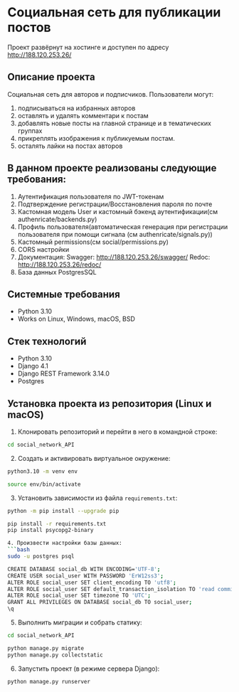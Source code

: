Социальная сеть для публикации постов
=====
Проект развёрнут на хостинге и доступен по адресу http://188.120.253.26/

Описание проекта
----------

Социальная сеть для авторов и подписчиков. Пользователи могут:
1) подписываться на избранных авторов
2) оставлять и удалять комментари к постам
3) добавлять новые посты на главной странице и в тематических группах
4) прикреплять изображения к публикуемым постам. 
5) осталять лайки на постах авторов

В данном проекте реализованы следующие требования:
----------
1. Аутентификация пользователя по JWT-токенам
2. Подтверждение регистрации/Восстановления пароля по почте
3. Кастомная модель User и кастомный бэкенд аутентификации(см authenricate/backends.py)
4. Профиль пользователя(автоматическая генерация при регистрации 
   пользователя при помощи сигнала (см authenricate/signals.py))
5. Кастомный permissions(см social/permissions.py)
6. CORS настройки 
7. Документация:
    Swagger: http://188.120.253.26/swagger/ 
    Redoc: http://188.120.253.26/redoc/
8. База данных PostgresSQL

Системные требования
----------
* Python 3.10
* Works on Linux, Windows, macOS, BSD

Стек технологий
----------
* Python 3.10
* Django 4.1
* Django REST Framework 3.14.0
* Postgres

Установка проекта из репозитория (Linux и macOS)
----------

1. Клонировать репозиторий и перейти в него в командной строке:
```bash
cd social_network_API
```
2. Cоздать и активировать виртуальное окружение:
```bash
python3.10 -m venv env

source env/bin/activate
```
3. Установить зависимости из файла ```requirements.txt```:
```bash
python -m pip install --upgrade pip

pip install -r requirements.txt
pip install psycopg2-binary

4. Произвести настройки базы данных:
```bash
sudo -u postgres psql

CREATE DATABASE social_db WITH ENCODING='UTF-8';
CREATE USER social_user WITH PASSWORD 'ErW12ss3';
ALTER ROLE social_user SET client_encoding TO 'utf8';
ALTER ROLE social_user SET default_transaction_isolation TO 'read committed';
ALTER ROLE social_user SET timezone TO 'UTC';
GRANT ALL PRIVILEGES ON DATABASE social_db TO social_user;
\q
```
5. Выполнить миграции и собрать статику:
```bash
cd social_network_API

python manage.py migrate
python manage.py collectstatic
```
6. Запустить проект (в режиме сервера Django):
```bash
python manage.py runserver
```
